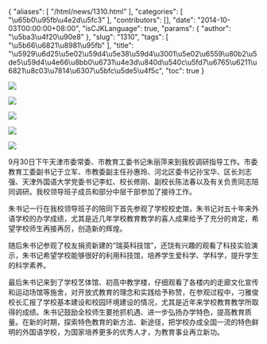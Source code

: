 {
    "aliases": [
        "/html/news/1310.html"
    ],
    "categories": [
        "\u65b0\u95fb\u4e2d\u5fc3"
    ],
    "contributors": [],
    "date": "2014-10-03T00:00:00+08:00",
    "isCJKLanguage": true,
    "params": {
        "author": "\u5ba3\u4f20\u90e8"
    },
    "slug": "1310",
    "tags": [
        "\u5b66\u6821\u8981\u95fb"
    ],
    "title": "\u5929\u6d25\u5e02\u59d4\u5e38\u59d4\u3001\u5e02\u6559\u80b2\u5de5\u59d4\u4e66\u8bb0\u6731\u4e3d\u840d\u540c\u5fd7\u6765\u6211\u6821\u8c03\u7814\u6307\u5bfc\u5de5\u4f5c",
    "toc": true
}

![](https://cdn.tfls.online/mirror/full/0477624b6f9fbbb7c8f86b7dd12a5a51bb80ae34.jpg)




![](https://cdn.tfls.online/mirror/full/df8a5c2a3aa77eaaddfbb795ff9cd678a392e669.jpg)




![](https://cdn.tfls.online/mirror/full/9e978124994b2a14e14834b613a675c298eb9401.jpg)




![](https://cdn.tfls.online/mirror/full/4bdd243d5bd1941bc42bbbf6a51ea4820fd112bd.jpg)




![](http://www.tfls.cn/images/141003/1-141003145342255.JPG)




9月30日下午天津市委常委、市教育工委书记朱丽萍来到我校调研指导工作。市委教育工委副书记于立军、市教委副主任孙惠玲、河北区委书记孙宝华、区长刘志强、天津外国语大学党委书记李虹、校长修刚、副校长陈法春以及有关负责同志陪同调研。我校领导班子成员和部分中层干部参加了接待工作。




朱书记一行在我校领导班子的陪同下首先参观了学校校史馆，朱书记对五十年来外语学校的办学成绩，尤其是近几年学校教育教学的喜人成果给予了充分的肯定，希望学校师生再接再厉，创造新的辉煌。




随后朱书记参观了校友捐资新建的“瑞英科技馆”，还饶有兴趣的观看了科技实验演示，朱书记希望学校能够很好的利用科技馆，培养学生爱科学、学科学，提升学生的科学素养。




最后朱书记来到了学校艺体馆、初高中教学楼，仔细观看了各楼内的走廊文化宣传和运动场馆等施舍，对开放式教育的理念和实践给予称赞，在参观过程中，刁雅俊校长汇报了学校基本建设和校园环境建设的情况，尤其是近年来学校教育教学所取得的成绩。朱书记鼓励全校师生要抢抓机遇、进一步弘扬办学特色，提高教育质量。在新的时期，探索特色教育的新方法、新途径，把学校办成全国一流的特色鲜明的外国语学校，为国家培养更多的优秀人才，为教育事业再立新功。


